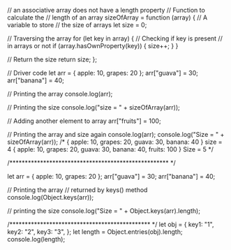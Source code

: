 // an associative array does not have a length property
// Function to calculate the
// length of an array
sizeOfArray = function (array) {
  // A variable to store
  // the size of arrays
  let size = 0;

  // Traversing the array
  for (let key in array) {
    // Checking if key is present
    // in arrays or not
    if (array.hasOwnProperty(key)) {
      size++;
    }
  }

  // Return the size
  return size;
};

// Driver code
let arr = { apple: 10, grapes: 20 };
arr["guava"] = 30;
arr["banana"] = 40;

// Printing the array
console.log(arr);

// Printing the size
console.log("size = " + sizeOfArray(arr));

// Adding another element to array
arr["fruits"] = 100;

// Printing the array and size again
console.log(arr);
console.log("Size = " + sizeOfArray(arr));
/*
{ apple: 10, grapes: 20, guava: 30, banana: 40 }
size = 4
{ apple: 10, grapes: 20, guava: 30, banana: 40, fruits: 100 }
Size = 5
*/

/**************************************************** */

let arr = { apple: 10, grapes: 20 };
arr["guava"] = 30;
arr["banana"] = 40;

// Printing the array
// returned by keys() method
console.log(Object.keys(arr));

// printing the size
console.log("Size = " + Object.keys(arr).length);

/********************************************** */
let obj = {
  key1: "1",
  key2: "2",
  key3: "3",
};
let length = Object.entries(obj).length;
console.log(length);
